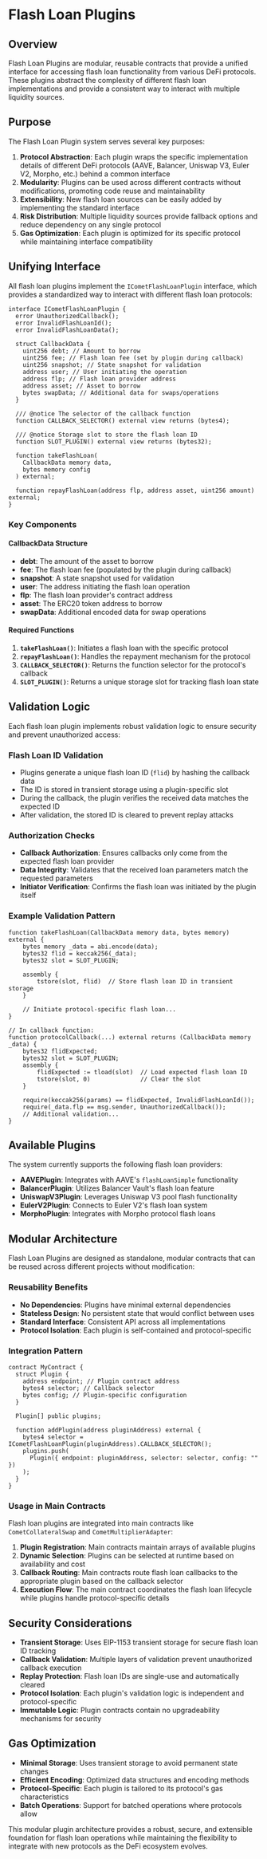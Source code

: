 # Flash Loan Plugins

## Overview

Flash Loan Plugins are modular, reusable contracts that provide a unified interface for accessing flash loan functionality from various DeFi protocols. These plugins abstract the complexity of different flash loan implementations and provide a consistent way to interact with multiple liquidity sources.

## Purpose

The Flash Loan Plugin system serves several key purposes:

1. **Protocol Abstraction**: Each plugin wraps the specific implementation details of different DeFi protocols (AAVE, Balancer, Uniswap V3, Euler V2, Morpho, etc.) behind a common interface
2. **Modularity**: Plugins can be used across different contracts without modifications, promoting code reuse and maintainability
3. **Extensibility**: New flash loan sources can be easily added by implementing the standard interface
4. **Risk Distribution**: Multiple liquidity sources provide fallback options and reduce dependency on any single protocol
5. **Gas Optimization**: Each plugin is optimized for its specific protocol while maintaining interface compatibility

## Unifying Interface

All flash loan plugins implement the `ICometFlashLoanPlugin` interface, which provides a standardized way to interact with different flash loan protocols:

```solidity
interface ICometFlashLoanPlugin {
  error UnauthorizedCallback();
  error InvalidFlashLoanId();
  error InvalidFlashLoanData();

  struct CallbackData {
    uint256 debt; // Amount to borrow
    uint256 fee; // Flash loan fee (set by plugin during callback)
    uint256 snapshot; // State snapshot for validation
    address user; // User initiating the operation
    address flp; // Flash loan provider address
    address asset; // Asset to borrow
    bytes swapData; // Additional data for swaps/operations
  }

  /// @notice The selector of the callback function
  function CALLBACK_SELECTOR() external view returns (bytes4);

  /// @notice Storage slot to store the flash loan ID
  function SLOT_PLUGIN() external view returns (bytes32);

  function takeFlashLoan(
    CallbackData memory data,
    bytes memory config
  ) external;

  function repayFlashLoan(address flp, address asset, uint256 amount) external;
}
```

### Key Components

#### CallbackData Structure

- **debt**: The amount of the asset to borrow
- **fee**: The flash loan fee (populated by the plugin during callback)
- **snapshot**: A state snapshot used for validation
- **user**: The address initiating the flash loan operation
- **flp**: The flash loan provider's contract address
- **asset**: The ERC20 token address to borrow
- **swapData**: Additional encoded data for swap operations

#### Required Functions

1. **`takeFlashLoan()`**: Initiates a flash loan with the specific protocol
2. **`repayFlashLoan()`**: Handles the repayment mechanism for the protocol
3. **`CALLBACK_SELECTOR()`**: Returns the function selector for the protocol's callback
4. **`SLOT_PLUGIN()`**: Returns a unique storage slot for tracking flash loan state

## Validation Logic

Each flash loan plugin implements robust validation logic to ensure security and prevent unauthorized access:

### Flash Loan ID Validation

- Plugins generate a unique flash loan ID (`flid`) by hashing the callback data
- The ID is stored in transient storage using a plugin-specific slot
- During the callback, the plugin verifies the received data matches the expected ID
- After validation, the stored ID is cleared to prevent replay attacks

### Authorization Checks

- **Callback Authorization**: Ensures callbacks only come from the expected flash loan provider
- **Data Integrity**: Validates that the received loan parameters match the requested parameters
- **Initiator Verification**: Confirms the flash loan was initiated by the plugin itself

### Example Validation Pattern

```solidity
function takeFlashLoan(CallbackData memory data, bytes memory) external {
    bytes memory _data = abi.encode(data);
    bytes32 flid = keccak256(_data);
    bytes32 slot = SLOT_PLUGIN;

    assembly {
        tstore(slot, flid)  // Store flash loan ID in transient storage
    }

    // Initiate protocol-specific flash loan...
}

// In callback function:
function protocolCallback(...) external returns (CallbackData memory _data) {
    bytes32 flidExpected;
    bytes32 slot = SLOT_PLUGIN;
    assembly {
        flidExpected := tload(slot)  // Load expected flash loan ID
        tstore(slot, 0)              // Clear the slot
    }

    require(keccak256(params) == flidExpected, InvalidFlashLoanId());
    require(_data.flp == msg.sender, UnauthorizedCallback());
    // Additional validation...
}
```

## Available Plugins

The system currently supports the following flash loan providers:

- **AAVEPlugin**: Integrates with AAVE's `flashLoanSimple` functionality
- **BalancerPlugin**: Utilizes Balancer Vault's flash loan feature
- **UniswapV3Plugin**: Leverages Uniswap V3 pool flash functionality
- **EulerV2Plugin**: Connects to Euler V2's flash loan system
- **MorphoPlugin**: Integrates with Morpho protocol flash loans

## Modular Architecture

Flash Loan Plugins are designed as standalone, modular contracts that can be reused across different projects without modification:

### Reusability Benefits

- **No Dependencies**: Plugins have minimal external dependencies
- **Stateless Design**: No persistent state that would conflict between uses
- **Standard Interface**: Consistent API across all implementations
- **Protocol Isolation**: Each plugin is self-contained and protocol-specific

### Integration Pattern

```solidity
contract MyContract {
  struct Plugin {
    address endpoint; // Plugin contract address
    bytes4 selector; // Callback selector
    bytes config; // Plugin-specific configuration
  }

  Plugin[] public plugins;

  function addPlugin(address pluginAddress) external {
    bytes4 selector = ICometFlashLoanPlugin(pluginAddress).CALLBACK_SELECTOR();
    plugins.push(
      Plugin({ endpoint: pluginAddress, selector: selector, config: "" })
    );
  }
}
```

### Usage in Main Contracts

Flash loan plugins are integrated into main contracts like `CometCollateralSwap` and `CometMultiplierAdapter`:

1. **Plugin Registration**: Main contracts maintain arrays of available plugins
2. **Dynamic Selection**: Plugins can be selected at runtime based on availability and cost
3. **Callback Routing**: Main contracts route flash loan callbacks to the appropriate plugin based on the callback selector
4. **Execution Flow**: The main contract coordinates the flash loan lifecycle while plugins handle protocol-specific details

## Security Considerations

- **Transient Storage**: Uses EIP-1153 transient storage for secure flash loan ID tracking
- **Callback Validation**: Multiple layers of validation prevent unauthorized callback execution
- **Replay Protection**: Flash loan IDs are single-use and automatically cleared
- **Protocol Isolation**: Each plugin's validation logic is independent and protocol-specific
- **Immutable Logic**: Plugin contracts contain no upgradeability mechanisms for security

## Gas Optimization

- **Minimal Storage**: Uses transient storage to avoid permanent state changes
- **Efficient Encoding**: Optimized data structures and encoding methods
- **Protocol-Specific**: Each plugin is tailored to its protocol's gas characteristics
- **Batch Operations**: Support for batched operations where protocols allow

This modular plugin architecture provides a robust, secure, and extensible foundation for flash loan operations while maintaining the flexibility to integrate with new protocols as the DeFi ecosystem evolves.
